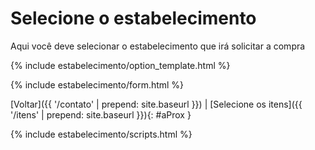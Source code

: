 # Selecione o estabelecimento

Aqui você deve selecionar o estabelecimento que irá solicitar a compra

{% include estabelecimento/option_template.html %}

{% include estabelecimento/form.html %}

[Voltar]({{ '/contato' | prepend: site.baseurl }}) | [Selecione os itens]({{ '/itens' | prepend: site.baseurl }}){: #aProx }

{% include estabelecimento/scripts.html %}
